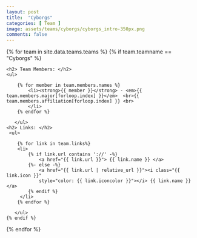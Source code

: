 ```yaml
---
layout: post
title:  "Cyborgs"
categories: [ Team ]
image: assets/teams/cyborgs/cyborgs_intro-350px.png
comments: false
---
```



<div>
{% for team in site.data.teams.teams %}
    {% if team.teamname == "Cyborgs" %}
    
    
    <h2> Team Members: </h2>
    <ul>
    
        {% for member in team.members.names %}
            <li><strong>{{ member }}</strong> - <em>{{ team.members.major[forloop.index] }}</em>  <br>{{ team.members.affiliation[forloop.index] }} <br>
            </li>
        {% endfor %}
             
       </ul>  
    <h2> Links: </h2>
     <ul>
    
        {% for link in team.links%}
        <li>
            {% if link.url contains '://' -%}
                <a href="{{ link.url }}"> {{ link.name }} </a> 
            {%- else -%}
                <a href="{{ link.url | relative_url }}"><i class="{{ link.icon }}" 
                style="color: {{ link.iconcolor }}"></i> {{ link.name }} </a> 
            {% endif %}
         </li>   
        {% endfor %}
             
       </ul>  
    {% endif %}
   
{% endfor %}
</div>


